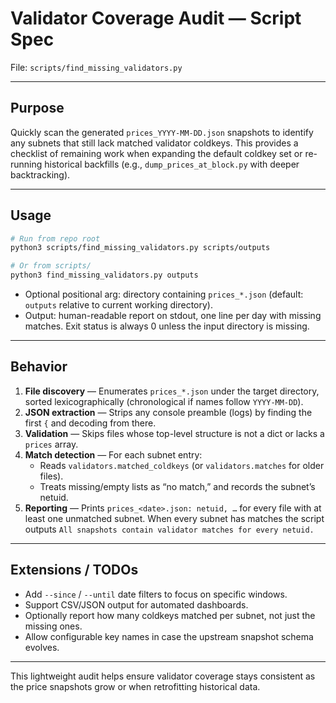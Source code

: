 # Validator Coverage Audit — Script Spec

File: `scripts/find_missing_validators.py`

---

## Purpose
Quickly scan the generated `prices_YYYY-MM-DD.json` snapshots to identify any
subnets that still lack matched validator coldkeys. This provides a checklist of
remaining work when expanding the default coldkey set or re-running historical
backfills (e.g., `dump_prices_at_block.py` with deeper backtracking).

---

## Usage
```bash
# Run from repo root
python3 scripts/find_missing_validators.py scripts/outputs

# Or from scripts/
python3 find_missing_validators.py outputs
```
- Optional positional arg: directory containing `prices_*.json` (default:
  `outputs` relative to current working directory).
- Output: human-readable report on stdout, one line per day with missing
  matches. Exit status is always 0 unless the input directory is missing.

---

## Behavior
1. **File discovery** — Enumerates `prices_*.json` under the target directory,
   sorted lexicographically (chronological if names follow `YYYY-MM-DD`).
2. **JSON extraction** — Strips any console preamble (logs) by finding the first
   `{` and decoding from there.
3. **Validation** — Skips files whose top-level structure is not a dict or
   lacks a `prices` array.
4. **Match detection** — For each subnet entry:
   - Reads `validators.matched_coldkeys` (or `validators.matches` for older
     files).
   - Treats missing/empty lists as “no match,” and records the subnet’s netuid.
5. **Reporting** — Prints `prices_<date>.json: netuid, …` for every file with at
   least one unmatched subnet. When every subnet has matches the script outputs
   `All snapshots contain validator matches for every netuid.`

---

## Extensions / TODOs
- Add `--since` / `--until` date filters to focus on specific windows.
- Support CSV/JSON output for automated dashboards.
- Optionally report how many coldkeys matched per subnet, not just the missing
  ones.
- Allow configurable key names in case the upstream snapshot schema evolves.

---

This lightweight audit helps ensure validator coverage stays consistent as the
price snapshots grow or when retrofitting historical data.
